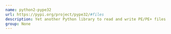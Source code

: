 ```yaml
---
name: python2-pype32
url: https://pypi.org/project/pype32/#files
description: Yet another Python library to read and write PE/PE+ files.
group: None
---
```

